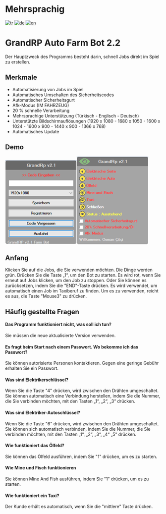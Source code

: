 # Mehrsprachig
[![tr](https://img.shields.io/badge/Sprache-Türkisch-red.svg)](https://github.com/osmancitci/GrandRp-Farm/blob/main/README.tr.md)
[![de](https://img.shields.io/badge/Sprache-Deutsch-green.svg)](https://github.com/osmancitci/GrandRp-Farm/blob/main/README.de.md)
[![en](https://img.shields.io/badge/Sprache-Englisch-yellow.svg)](https://github.com/osmancitci/GrandRp-Farm/blob/main/README.md)


# GrandRP Auto Farm Bot 2.2

Der Hauptzweck des Programms besteht darin, schnell Jobs direkt im Spiel zu erstellen.

## Merkmale

-   Automatisierung von Jobs im Spiel
-   Automatisches Umschalten des Sicherheitscodes
-   Automatischer Sicherheitsgurt
-   Afk-Modus (IM FAHRZEUG)
-   20 % schnelle Verarbeitung
-   Mehrsprachige Unterstützung (Türkisch - Englisch - Deutsch)
-   Unterstützte Bildschirmauflösungen (1920 x 1080 - 1680 x 1050 - 1600 x 1024 - 1600 x 900 - 1440 x 900 - 1366 x 768)
-   Automatisches Update

## Demo

![1](https://github.com/osmancitci/GrandRp-Farm/blob/main/Template/DE1.png?raw=true)![2](https://github.com/osmancitci/GrandRp-Farm/blob/main/Template/DE2.png?raw=true)

## Anfang

Klicken Sie auf die Jobs, die Sie verwenden möchten. Die Dinge werden grün. Drücken Sie die Taste „1“, um den Bot zu starten. Es wird rot, wenn Sie erneut auf Jobs klicken, um den Job zu stoppen. Oder Sie können es zurücksetzen, indem Sie die "END"-Taste drücken.
Es wird verwendet, um automatisch einen Job im Taxiberuf zu finden. Um es zu verwenden, reicht es aus, die Taste "Mouse3" zu drücken.

## Häufig gestellte Fragen

#### Das Programm funktioniert nicht, was soll ich tun?

Sie müssen die neue aktualisierte Version verwenden.

#### Es fragt beim Start nach einem Passwort. Wo bekomme ich das Passwort?

Sie können autorisierte Personen kontaktieren. Gegen eine geringe Gebühr erhalten Sie ein Passwort.

#### Was sind Elektrikerschlüssel?

Wenn Sie die Taste "4" drücken, wird zwischen den Drähten umgeschaltet. Sie können automatisch eine Verbindung herstellen, indem Sie die Nummer, die Sie verbinden möchten, mit den Tasten „1“, „2“, „3“ drücken.

#### Was sind Elektriker-Autoschlüssel?

Wenn Sie die Taste "6" drücken, wird zwischen den Drähten umgeschaltet. Sie können sich automatisch verbinden, indem Sie die Nummer, die Sie verbinden möchten, mit den Tasten „1“, „2“, „3“, „4“ „5“ drücken.

#### Wie funktioniert das Ölfeld?

Sie können das Ölfeld ausführen, indem Sie "1" drücken, um es zu starten.

#### Wie Mine und Fisch funktionieren

Sie können Mine And Fish ausführen, indem Sie "1" drücken, um es zu starten.

#### Wie funktioniert ein Taxi?

Der Kunde erhält es automatisch, wenn Sie die "mittlere" Taste drücken.
